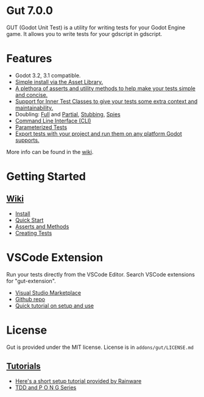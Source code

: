 # Gut 7.0.0
GUT (Godot Unit Test) is a utility for writing tests for your Godot Engine game.  It allows you to write tests for your gdscript in gdscript.


# Features
* Godot 3.2, 3.1 compatible.
* [Simple install via the Asset Library.](https://github.com/bitwes/Gut/wiki/Install)
* [A plethora of asserts and utility methods to help make your tests simple and concise.](https://github.com/bitwes/Gut/wiki/Asserts-and-Methods)
* [Support for Inner Test Classes to give your tests some extra context and maintainability.](https://github.com/bitwes/Gut/wiki/Inner-Test-Classes)
* Doubling:  [Full](https://github.com/bitwes/Gut/wiki/Doubles) and [Partial](https://github.com/bitwes/Gut/wiki/Partial-Doubles), [Stubbing](https://github.com/bitwes/Gut/wiki/Stubbing), [Spies](https://github.com/bitwes/Gut/wiki/Spies)
* [Command Line Interface (CLI)](https://github.com/bitwes/Gut/wiki/Command-Line)
* [Parameterized Tests](https://github.com/bitwes/Gut/wiki/ParameterizedTests)
* [Export tests with your project and run them on any platform Godot supports.](https://github.com/bitwes/Gut/wiki/Exporting-Tests)

More info can be found in the [wiki](https://github.com/bitwes/Gut/wiki).


# Getting Started
## [Wiki](https://github.com/bitwes/Gut/wiki)
* [Install](https://github.com/bitwes/Gut/wiki/Install)
* [Quick Start](https://github.com/bitwes/Gut/wiki/Quick-Start)
* [Asserts and Methods](https://github.com/bitwes/Gut/wiki/Asserts-and-Methods)
* [Creating Tests](https://github.com/bitwes/Gut/wiki/Creating-Tests)


# VSCode Extension
Run your tests directly from the VSCode Editor.  Search VSCode extensions for "gut-extension".
* [Visual Studio Marketplace](https://marketplace.visualstudio.com/items?itemName=bitwes.gut-extension)
* [Github repo](https://github.com/bitwes/gut-extension)
* [Quick tutorial on setup and use](https://youtu.be/pqcA8A52CMs)


# License
Gut is provided under the MIT license.  License is in `addons/gut/LICENSE.md`


## [Tutorials](https://github.com/bitwes/Gut/wiki/Tutorials)
* [Here's a short setup tutorial provided by Rainware](https://www.youtube.com/watch?v=vBbqlfmcAlc)
* [TDD and P O N G Series](https://www.youtube.com/channel/UCkGO6guRt_5fOh3oDHbfg9w/playlists)
